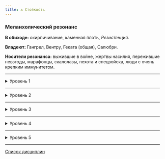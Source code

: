 ```yaml
---
title: ⚓ Стойкость
---
```


### Меланхолический резонанс

**В обиходе:** окирпичивание, каменная плоть, *Резистенция*.

**Владеют:** Гангрел, Вентру, Геката (общая), Салюбри.

**Носители резонанса:** выжившие в войне, жертвы насилия, пережившие невзгоды, марафонцы, скалолазы, пехота и спецвойска, люди с очень крепким иммунитетом.

___

<details>
<summary>Уровень 1</summary>

### ● Устойчивость

- **Стоимость**: —
- **Дайспул**: —
- **Система**: значение *Стойкости* добавляется к *Здоровью*.
- **Длительность**: пассивно

___

### ● Непоколебимый разум

- **Стоимость**: —
- **Дайспул**: —
- **Система**: значение *Стойкости* добавляется к броскам на сопротивление манипуляциям, соблазнению, запугиванию, *Доминированию* и *Присутствию*.
- **Длительность**: пассивно
</details>

___

<details>
<summary>Уровень 2</summary>

### ●● Прочность 🍷

- **Стоимость**: 1 пробуждение крови
- **Дайспул**: —
- **Система**: значение *Стойкости* вычитается из всего получаемого поверхностного урона до его уполовинивания (не может снизить поверхностный урон до 0).
- **Длительность**: 1 сцена

___

### ●● Валерен (👁‍🗨 ●) 🍷

- **Стоимость**: 1 пробуждение крови
- **Дайспул**: *Интеллект* + *Стойкость* (2)
- **Система**: Вампир получает возможность спроецировать свою стойкость на другого вампира, исцелив его от повреждений. Успешный бросок дайспула лечит количество поверхностных повреждений, равное количеству сдвигов. Альтернативно, каждые три сдвига могут вылечить 1 летальный урон. На использование силы тратится ход. Если потратить целую сцену, сложность равна 0. Валерен нельзя использовать на себе, и целью должен быть только вампир. Каждый вампир может стать целью способности только 1 раз за ночь. Если заклинатель исцеляет больше одной цели за ночь, то за каждую дополнительную цель он должен нанести себе количество поверхностных повреждений, равное половине сдвигов успешного броска.
- **Длительность**: —

___

### ●● Укрепление зверей 🍷 (🐾 ●)

- **Стоимость**: Бесплатно (для фамулуса) или 1 пробуждение крови (для других животных)
- **Дайспул**: *Выносливость* + *Анимализм* (для других животных)
- **Система**: Используя эту силу на фамулусе, вампир может автоматически добавить своё значение *Стойкости* к *Здоровью* питомца. 
Для использования на других животных необходимо сделать бросок *Выносливость* + *Анимализм* (**3**), каждый сдвиг позволяет наделить уровнями здоровья дополнительное животное.
При завершении действия сначала убираются незачёркнутые уровни здоровья, что может привести к смерти животного.
- **Длительность**: Одна сцена

___

### ●● Непреклонность 🍷 (💪 ●●)

- **Стоимость**: 1 пробуждение крови
- **Дайспул**: *Смекалка* + *Выживание*, *Выносливость* + *Выживание* **(3)**
- **Система**: Вампир получает возможность обмануть законы физики, устояв на ногах при падении или наезде автомобиля. Силу можно активировать заранее (броском первого дайспула с нулевой сложностью) или рефлекторно (броском второго дайспула). Получаемый от падения или столкновения поверхностный урон снижается на величину *Стойкости* до уполовинивания.
- **Длительность**: 1 сцена
</details>

___

<details>
<summary>Уровень 3</summary>

### ●●● Игнорировать проклятье 🍷

- **Стоимость**: 1 пробуждение крови
- **Дайспул**: *Смекалка* + *Выживание* (для рефлекторного применения)
- **Система**: Если после активации силы вампир должен получить летальные ранения, у него появляется возможность в текущей сцене (не из расчета на атаку или ранение) преобразовать равное его *Стойкости* количество получаемых ранений в поверхностные. Эти поверхностные ранения нельзя исцелить до конца сцены. Если рефлекторное применение силы не удалось, голод вампира не возрастает.
- **Длительность**: Одна сцена или до истечения действия

___

### ●●● Бардо (👑 ●●●) 🍷
By invoking protective energy, the Children of Osiris is able to dispel the effects of other Disciplines used against him. Some believe it instills the Beast through fear and cancels its effects, others believe the vampire masters Fortitude in such a way as to externalize it, and others claim it is simply an aura of imposition, created by Presence. Thus, with a mystical sign, the practitioner can deflect a magical effect directed at him from a vampire or other supernatural creature.

* **Дайспул**: Wits + Occultism. Cost: One Rouse Check.
* **Система**: the character can make a Wits + Occult roll. Each success of the summoner subtracts one success on the roll from the attacker's other power, so the Children of Osiris is able to weaken or even nullify magical powers directed against it.
  Bard can be used as a “dodge” action for any attack of a mystical nature, including any Disciplines that target him, whether they inflict Wounds or not. However, this power does not deflect magically intensified physical attacks and a hit with Potence still has full effect!
  While this power can be used as a defensive action, using it multiple times can call for split actions or extra actions, in addition to a Rouse Check roll with each activation of the power.
* **Длительность**: one action.

___

### ●●● Укрепление сознания

- **Стоимость**: —
- **Дайспул**: —
- **Система**: Увеличивает сложность направленных на вампира сил *Чтение души* (👁‍🗨 ●●●), *Телепатия* (👁‍🗨●●●●●) и других подобных на половину значения *Стойкости*, округленное вверх. Если правила позволяют сопротивляться подобным силам, то вампир добавляет это значение к своему дайспулу.
- **Длительность**: Одна сцена
</details>

___

<details>
<summary>Уровень 4</summary>

### ●●●● Глоток выносливости 🍷

- **Стоимость**: 1 пробуждение крови
- **Дайспул**: —
- **Система**: Поглощение 1 единицы крови из вампира с активированной силой позволяет временно получить половину *Стойкости* вампира, округленную вниз. Выпивший кровь приобретает те же способности, что и вампир-донор, ограничиваясь уровнем полученной *Стойкости*.
- **Длительность**: Одна ночь для гулей, до следующей кормёжки или до *Голода 5* для вампиров

___

### ●●●● Harmonic communion 🍷 (🐾 ●)
The student of his own virtues achieves a communion with his own thoughts so that simple words are no longer capable of destroying his convictions. Worldly provocations are not enough to destroy your resilience and your plans. The immortal cannot be induced into Frenzy or Rosthreck by natural means (such as humiliation teasing, name-calling and aggression) because he now dominates his own mind for the sake of complete self-mastery.
* **Стоимость**: One Rouse Check.
* **Дайспул**: Composure + Resolve.
* **Система**: once learned, this power is always active. Harmonic Communion renders a Cainite immune to the taunts of undeath, through whatever natural means they come to suffer. Therefore, he cannot be distracted from his virtues and not even tempted. Any supernatural taunts from hunger, fire, and other Cainite curserelated fears are at -1 difficulty.
  Supernatural attempts to baffle you that drop below your Discipline rating are considered automatic Failures. Equivalent levels consider an opposed Willpower roll between the scholar and the aggressor.
* **Длительность**: passive

___

### ●●●● Дробление (⚓Прочность) 🍷

- **Стоимость**: 1 пробуждение крови
- **Дайспул**: *Выносливость* + *Стойкость* против *Выносливость* (+ *Стойкость*, если атакующий атакует без оружия и владеет этой дисциплиной)
- **Система**: Любой, кто совершает успешную атаку при помощи *Драки* против вампира получает в ответ поверхностный урон, равный урону, поглощённому *Прочностью*. Холодное оружие также получает поглощённый урон и ломается, если этот урон превосходит его собственный модификатор урона (если оно, конечно, не является освящённым, магическим или ещё по каким-то причинам неломаемым). Эта сила может быть использована только пока *Прочность* активна, и может быть применена только в ответ на атаку, если вампир ещё не применял дисциплину в течение этого хода.
- **Длительность**: Одна сцена (или до удара)
</details>

___

<details>
<summary>Уровень 5</summary>

### ●●●●● Мраморная плоть 🍷🍷

- **Стоимость**: 2 пробуждения крови
- **Дайспул**: —
- **Система**: После активации силы каждый ход вампир игнорирует урон от первой полученной атаки, включая огонь, но не солнце. При одновременном нанесении урона вампир игнорирует ту атаку, которая должна была нанести больше урона. Критические успехи на атаке позволяют игнорировать отмену урона.
- **Длительность**: Одна сцена

___

### ●●●●● Усиление от боли 🍷

- **Стоимость**: 1 пробуждение крови
- **Дайспул**: —
- **Система**: После активации силы вампир игнорирует все штрафы за потерянное здоровье (например, –2 к физическим атрибутам за заполненные боксы здоровья). Кроме того, за каждый потерянный уровень здоровья он может увеличить на 1 любой физический атрибут (производные атрибуты не изменяются), до максимума в 6 + *Всплеск крови*. 
- **Длительность**: Одна сцена
</details>

___

[Список дисциплин](index.md)
